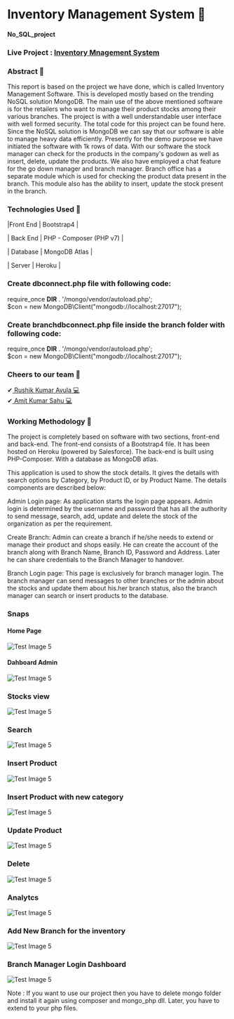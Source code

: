 # Inventory Management System 🏢
#### No_SQL_project

### Live Project : <a href="https://ims-nosql.herokuapp.com/index.php">Inventory Mnagement System</a>

### Abstract 💾
This report is based on the project we have done, which is called Inventory Management Software. This is developed mostly based on the trending NoSQL solution MongoDB. The main use of the above mentioned software is for the retailers who want to manage their product stocks among their various branches. The project is with a well understandable user interface with well formed security. The total code for this project can be found here. Since the NoSQL solution is MongoDB we can say that our software is able to manage heavy data efficiently. Presently for the demo purpose we have initiated the software with 1k rows of data. With our software the stock manager can check for the products in the company's godown as well as insert, delete, update the products. We also have employed a chat feature for the go down manager and branch manager. Branch office has a separate module which is used for checking the product data present in the branch. This module also has the ability to insert, update the stock present in the branch.

### Technologies Used 💾

|Front End | Bootstrap4 | 

| Back End  | PHP - Composer (PHP v7) |

| Database | MongoDB Atlas |

| Server | Heroku |


### Create dbconnect.php file with following code:

require_once __DIR__ . '/mongo/vendor/autoload.php';<br>
 $con = new MongoDB\Client("mongodb://localhost:27017");

### Create branchdbconnect.php file inside the branch folder with following code:

require_once __DIR__ . '/mongo/vendor/autoload.php';<br>
 $con = new MongoDB\Client("mongodb://localhost:27017");

### Cheers to our team 🥂<br>
✔<a href="https://github.com/rushik-010801"> Rushik Kumar Avula 💻</a><br>
✔<a href="https://github.com/ammy20019"> Amit Kumar Sahu 💻</a>

### Working Methodology 💾
The project is completely based on software with two sections, front-end and back-end. The front-end consists of a Bootstrap4 file. It has been hosted on Heroku (powered by Salesforce). The back-end is built using PHP-Composer. With a database as MongoDB atlas.

This application is used to show the stock details. It gives the details with search options by Category, by Product ID, or by Product Name. The details components are described below:

Admin Login page: As application starts the login page appears. Admin login is determined by the username and password that has all the authority to send message, search, add, update and delete the stock of the organization as per the requirement.

Create Branch: Admin can create a branch if he/she needs to extend or manage their product and shops easily. He can create the account of the branch along with Branch Name, Branch ID, Password and Address. Later he can share credentials to the Branch Manager to handover.

Branch Login page: This page is exclusively for branch manager login. The branch manager can send messages to other branches or the admin about the stocks and update them about his.her branch status, also the branch manager can search or insert products to the database.  

### Snaps 
#### Home Page
![Test Image 5](https://github.com/ammy20019/inventory-management-system/blob/master/Snaps/index.png)

#### Dahboard Admin
![Test Image 5](https://github.com/ammy20019/inventory-management-system/blob/master/Snaps/s1.png)

### Stocks view
![Test Image 5](https://github.com/ammy20019/inventory-management-system/blob/master/Snaps/s2.png)

### Search
![Test Image 5](https://github.com/ammy20019/inventory-management-system/blob/master/Snaps/s3.png)

### Insert Product
![Test Image 5](https://github.com/ammy20019/inventory-management-system/blob/master/Snaps/s4.png)

### Insert Product with new category
![Test Image 5](https://github.com/ammy20019/inventory-management-system/blob/master/Snaps/s5.png)

### Update Product
![Test Image 5](https://github.com/ammy20019/inventory-management-system/blob/master/Snaps/s6.png)

### Delete
![Test Image 5](https://github.com/ammy20019/inventory-management-system/blob/master/Snaps/s9.png)

### Analytcs
![Test Image 5](https://github.com/ammy20019/inventory-management-system/blob/master/Snaps/s7.png)

### Add New Branch for the inventory
![Test Image 5](https://github.com/ammy20019/inventory-management-system/blob/master/Snaps/s8.png)

### Branch Manager Login Dashboard
![Test Image 5](https://github.com/ammy20019/inventory-management-system/blob/master/Snaps/S10.png)


Note : If you want to use our project then you have to delete mongo folder and install it again using composer and mongo_php dll. Later, you have to extend to your php files.
